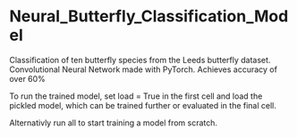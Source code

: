 # Neural_Butterfly_Classification_Model
Classification of ten butterfly species from the Leeds butterfly dataset. Convolutional Neural Network made with PyTorch. Achieves accuracy of over 60%

To run the trained model, set load = True in the first cell and load the pickled model, which can be trained further or evaluated in the final cell.

Alternativly run all to start training a model from scratch.
